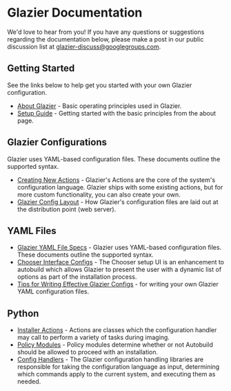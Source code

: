 # Glazier Documentation

We'd love to hear from you! If you have any questions or suggestions regarding
the documentation below, please make a post in our public discussion list at
[glazier-discuss@googlegroups.com](https://groups.google.com/forum/#!forum/glazier-discuss).

## Getting Started

See the links below to help get you started with your own Glazier configuration.

*   [About Glazier](./setup/about.md) - Basic operating principles used in
    Glazier.
*   [Setup Guide](./setup) - Getting started with the basic principles from the
    about page.

## Glazier Configurations

Glazier uses YAML-based configuration files. These documents outline the
supported syntax.

*   [Creating New Actions](./setup/new_actions.md) - Glazier's Actions are the
    core of the system's configuration language. Glazier ships with some
    existing actions, but for more custom functionality, you can also create
    your own.
*   [Glazier Config Layout](./setup/config_layout.md) - How Glazier's
    configuration files are laid out at the distribution point (web server).

## YAML Files

*   [Glazier YAML File Specs](./yaml) - Glazier uses YAML-based configuration
    files. These documents outline the supported syntax.
*   [Chooser Interface Configs](./yaml/chooser_ui.md) - The Chooser setup UI is
    an enhancement to autobuild which allows Glazier to present the user with a
    dynamic list of options as part of the installation process.
*   [Tips for Writing Effective Glazier Configs](./yaml/tips.md) - for writing
    your own Glazier YAML configuration files.

## Python

*   [Installer Actions](../glazier/lib/actions) - Actions are classes which the
    configuration handler may call to perform a variety of tasks during imaging.
*   [Policy Modules](../glazier/lib/policies) - Policy modules determine whether or not
    Autobuild should be allowed to proceed with an installation.
*   [Config Handlers](./setup/config_handlers.md) - The Glazier configuration
    handling libraries are responsible for taking the configuration language as
    input, determining which commands apply to the current system, and executing
    them as needed.
